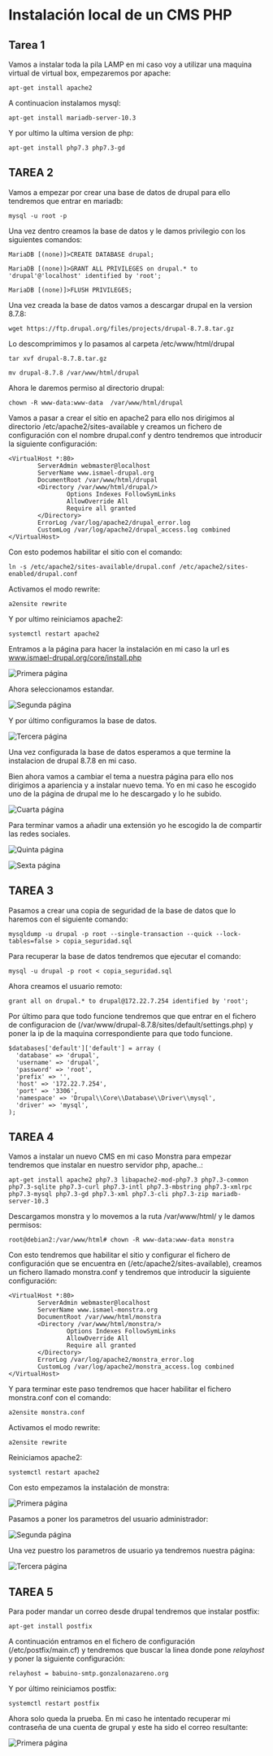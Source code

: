 # Instalación local de un CMS PHP

## Tarea 1

Vamos a instalar toda la pila LAMP en mi caso voy a utilizar una maquina virtual de virtual box, empezaremos por apache:

~~~
apt-get install apache2
~~~

A continuacion instalamos mysql:

~~~
apt-get install mariadb-server-10.3
~~~

Y por ultimo la ultima version de php:

~~~
apt-get install php7.3 php7.3-gd
~~~

## TAREA 2

Vamos a empezar por crear una base de datos de drupal para ello tendremos que entrar en mariadb:

~~~
mysql -u root -p
~~~

Una vez dentro creamos la base de datos y le damos privilegio con los siguientes comandos:

~~~
MariaDB [(none)]>CREATE DATABASE drupal;

MariaDB [(none)]>GRANT ALL PRIVILEGES on drupal.* to 'drupal'@'localhost' identified by 'root';

MariaDB [(none)]>FLUSH PRIVILEGES;
~~~

Una vez creada la base de datos vamos a descargar drupal en la version 8.7.8:

~~~
wget https://ftp.drupal.org/files/projects/drupal-8.7.8.tar.gz
~~~

Lo descomprimimos y lo pasamos al carpeta /etc/www/html/drupal

~~~
tar xvf drupal-8.7.8.tar.gz
~~~

~~~
mv drupal-8.7.8 /var/www/html/drupal
~~~

Ahora le daremos permiso al directorio drupal:

~~~
chown -R www-data:www-data  /var/www/html/drupal
~~~

Vamos a pasar a crear el sitio en apache2 para ello nos dirigimos al directorio /etc/apache2/sites-available y creamos un fichero de configuración con el nombre drupal.conf y dentro tendremos que introducir la siguiente configuración:

~~~
<VirtualHost *:80>
        ServerAdmin webmaster@localhost
        ServerName www.ismael-drupal.org
        DocumentRoot /var/www/html/drupal
        <Directory /var/www/html/drupal/>
                Options Indexes FollowSymLinks
                AllowOverride All
                Require all granted
        </Directory>
        ErrorLog /var/log/apache2/drupal_error.log
        CustomLog /var/log/apache2/drupal_access.log combined
</VirtualHost>
~~~

Con esto podemos habilitar el sitio con el comando:

~~~
ln -s /etc/apache2/sites-available/drupal.conf /etc/apache2/sites-enabled/drupal.conf
~~~

Activamos el modo rewrite:

~~~
a2ensite rewrite
~~~

Y por ultimo reiniciamos apache2:

~~~
systemctl restart apache2
~~~

Entramos a la página para hacer la instalación en mi caso la url es www.ismael-drupal.org/core/install.php

![Primera página](img/drupal1.png)

Ahora seleccionamos estandar.

![Segunda página](img/drupal2.png)

Y por último configuramos la base de datos.

![Tercera página](img/drupal3.png)

Una vez configurada la base de datos esperamos a que termine la instalacion de drupal 8.7.8 en mi caso.

Bien ahora vamos a cambiar el tema a nuestra página para ello nos dirigimos a apariencia y a instalar nuevo tema. Yo en mi caso he escogido uno de la página de drupal me lo he descargado y lo he subido.

![Cuarta página](img/drupal4.png)

Para terminar vamos a añadir una extensión yo he escogido la de compartir las redes sociales.

![Quinta página](img/drupal5.png)

![Sexta página](img/drupal6.png)

## TAREA 3

Pasamos a crear una copia de seguridad de la base de datos que lo haremos con el siguiente comando:

~~~
mysqldump -u drupal -p root --single-transaction --quick --lock-tables=false > copia_seguridad.sql
~~~

Para recuperar la base de datos tendremos que ejecutar el comando:

~~~
mysql -u drupal -p root < copia_seguridad.sql
~~~

Ahora creamos el usuario remoto:

~~~
grant all on drupal.* to drupal@172.22.7.254 identified by 'root';
~~~

Por último para que todo funcione tendremos que que entrar en el fichero de configuracion de (/var/www/drupal-8.7.8/sites/default/settings.php) y poner la ip de la maquina correspondiente para que todo funcione.

~~~
$databases['default']['default'] = array (
  'database' => 'drupal',
  'username' => 'drupal',
  'password' => 'root',
  'prefix' => '',
  'host' => '172.22.7.254',
  'port' => '3306',
  'namespace' => 'Drupal\\Core\\Database\\Driver\\mysql',
  'driver' => 'mysql',
);
~~~

## TAREA 4

Vamos a instalar un nuevo CMS en mi caso Monstra para empezar tendremos que instalar en nuestro servidor php, apache..:

~~~
apt-get install apache2 php7.3 libapache2-mod-php7.3 php7.3-common php7.3-sqlite php7.3-curl php7.3-intl php7.3-mbstring php7.3-xmlrpc php7.3-mysql php7.3-gd php7.3-xml php7.3-cli php7.3-zip mariadb-server-10.3
~~~

Descargamos monstra y lo movemos a la ruta /var/www/html/ y le damos permisos:

~~~
root@debian2:/var/www/html# chown -R www-data:www-data monstra
~~~

Con esto tendremos que habilitar el sitio y configurar el fichero de configuración que se encuentra en (/etc/apache2/sites-available), creamos un fichero llamado monstra.conf y tendremos que introducir la siguiente configuración:

~~~
<VirtualHost *:80>
        ServerAdmin webmaster@localhost
        ServerName www.ismael-monstra.org
        DocumentRoot /var/www/html/monstra
        <Directory /var/www/html/monstra/>
                Options Indexes FollowSymLinks
                AllowOverride All
                Require all granted
        </Directory>
        ErrorLog /var/log/apache2/monstra_error.log
        CustomLog /var/log/apache2/monstra_access.log combined
</VirtualHost>
~~~

Y para terminar este paso tendremos que hacer habilitar el fichero monstra.conf con el comando:

~~~
a2ensite monstra.conf
~~~

Activamos el modo rewrite:

~~~
a2ensite rewrite
~~~

Reiniciamos apache2:

~~~
systemctl restart apache2
~~~

Con esto empezamos la instalación de monstra:

![Primera página](img/monstra1.png)

Pasamos a poner los parametros del usuario administrador:

![Segunda página](img/monstra2.png)

Una vez puestro los parametros de usuario ya tendremos nuestra página:

![Tercera página](img/monstra3.png)

## TAREA 5

Para poder mandar un correo desde drupal tendremos que instalar postfix:

~~~
apt-get install postfix
~~~

A continuación entramos en el fichero de configuración (/etc/postfix/main.cf) y tendremos que buscar la linea donde pone *relayhost* y poner la siguiente configuración:

~~~
relayhost = babuino-smtp.gonzalonazareno.org
~~~

Y por último reiniciamos postfix:

~~~
systemctl restart postfix
~~~

Ahora solo queda la prueba. En mi caso he intentado recuperar mi contraseña de una cuenta de grupal y este ha sido el correo resultante:

![Primera página](img/correo.png)
